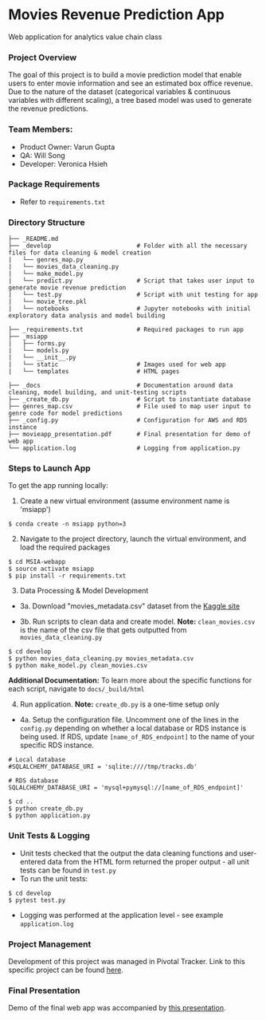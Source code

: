 # Movies Revenue Prediction App

Web application for analytics value chain class

### Project Overview
The goal of this project is to build a movie prediction model that enable users to enter movie information and see an estimated box office revenue. Due to the nature of the dataset (categorical variables & continuous variables with different scaling), a tree based model was used to generate the revenue predictions.

### Team Members:
* Product Owner: Varun Gupta
* QA: Will Song
* Developer: Veronica Hsieh

### Package Requirements

* Refer to ```requirements.txt```

### Directory Structure

```
├── _README.md 
├── _develop                        # Folder with all the necessary files for data cleaning & model creation
|   └── genres_map.py 
|   └── movies_data_cleaning.py
|   └── make_model.py          
|   └── predict.py                  # Script that takes user input to generate movie revenue prediction
|   └── test.py                     # Script with unit testing for app
|   └── movie_tree.pkl          
|   └── notebooks                   # Jupyter notebooks with initial exploratory data analysis and model building

├── _requirements.txt               # Required packages to run app
├── _msiapp 
|   ├── forms.py
|   └── models.py
|   └── __init__.py
|   └── static                      # Images used for web app 
|   └── templates                   # HTML pages

├── _docs                           # Documentation around data cleaning, model building, and unit-testing scripts
├── _create_db.py                   # Script to instantiate database
├── genres_map.csv                  # File used to map user input to genre code for model predictions
├── _config.py                      # Configuration for AWS and RDS instance
├── movieapp_presentation.pdf       # Final presentation for demo of web app 
└── application.log                 # Logging from application.py
```

### Steps to Launch App
To get the app running locally:

1. Create a new virtual environment (assume environment name is 'msiapp')
```
$ conda create -n msiapp python=3
```

2. Navigate to the project directory, launch the virtual environment, and load the required packages

```
$ cd MSIA-webapp
$ source activate msiapp
$ pip install -r requirements.txt
```

3. Data Processing & Model Development

* 3a. Download "movies_metadata.csv" dataset from the [Kaggle site](https://www.kaggle.com/rounakbanik/the-movies-dataset/data)

* 3b. Run scripts to clean data and create model. **Note:** ```clean_movies.csv``` is the name of the csv file that gets outputted from ```movies_data_cleaning.py```

```
$ cd develop
$ python movies_data_cleaning.py movies_metadata.csv
$ python make_model.py clean_movies.csv
```
**Additional Documentation:** To learn more about the specific functions for each script, navigate to ```docs/_build/html```

4. Run application. **Note:** ```create_db.py``` is a one-time setup only

* 4a. Setup the configuration file. Uncomment one of the lines in the ```config.py``` depending on whether a local database or RDS instance is being used. If RDS, update ```[name_of_RDS_endpoint]``` to the name of your specific RDS instance.

```
# Local database
#SQLALCHEMY_DATABASE_URI = 'sqlite:////tmp/tracks.db'

# RDS database
SQLALCHEMY_DATABASE_URI = 'mysql+pymysql://[name_of_RDS_endpoint]'
```

```
$ cd ..
$ python create_db.py
$ python application.py
```

### Unit Tests & Logging
* Unit tests checked that the output the data cleaning functions and user-entered data from the HTML form returned the proper output - all unit tests can be found in ```test.py```
* To run the unit tests:
```
$ cd develop
$ pytest test.py
```
* Logging was performed at the application level - see example ```application.log``` 

### Project Management
Development of this project was managed in Pivotal Tracker. Link to this specific project can be found 
[here](https://www.pivotaltracker.com/n/projects/2143653).

### Final Presentation
Demo of the final web app was accompanied by 
[this presentation](https://github.com/vhsieh920/MSIA_movie_webapp/blob/web_page/movieapp_presentation.pdf).
